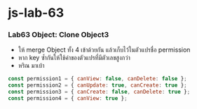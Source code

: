 # js-lab-63
### Lab63 Object: Clone Object3
- ให้ merge Object ทั้ง 4 เข้าด้วยกัน แล้วเก็บไว้ในตัวแปรชื่อ permission
- หาก key ซ้ำกันให้ใช้ค่าของตัวแปรที่มีตัวเลขสูงกว่า    
- หริณ มาเบ้า

```JavaScript
const permission1 = { canView: false, canDelete: false };
const permission2 = { canUpdate: true, canCreate: true };
const permission3 = { canCreate: false, canDelete: true };
const permission4 = { canView: true };
```
